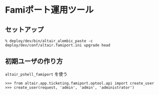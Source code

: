 Famiポート運用ツール
====================

セットアップ
------------

```
% deploy/dev/bin/altair_alembic_paste -c deploy/dev/conf/altair.famiport.ini upgrade head
```


初期ユーザの作り方
------------------

`altair_pshell_famiport` を使う

```
>>> from altair.app.ticketing.famiport.optool.api import create_user
>>> create_user(request, 'admin', 'admin', 'administrator')
```
